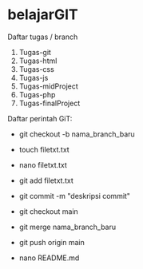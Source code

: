 # belajarGIT
Daftar tugas / branch
 1. Tugas-git
 2. Tugas-html
 3. Tugas-css
 4. Tugas-js
 5. Tugas-midProject
 6. Tugas-php
 7. Tugas-finalProject

 Daftar perintah GiT:

- git checkout -b nama_branch_baru

- touch filetxt.txt

- nano filetxt.txt

- git add filetxt.txt

- git commit -m "deskripsi commit"

- git checkout main

- git merge nama_branch_baru

- git push origin main

- nano README.md 
